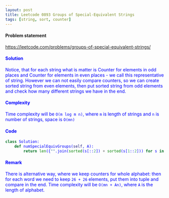 ```yaml
---
layout: post
title: Leetcode 0893 Groups of Special-Equivalent Strings
tags: [string, sort, counter]
---
```


#### Problem statement

<a href="https://leetcode.com/problems/groups-of-special-equivalent-strings/"> <font color = blue>https://leetcode.com/problems/groups-of-special-equivalent-strings/

#### Solution
Notice, that for each string what is matter is Counter for elements in odd places and Counter for elements in even places - we call this representative of string. However we can not easily compare counters, so we can create sorted string from even elements, then put sorted string from odd elements and check how many different strings we have in the end.

#### Complexity
Time complexity will be `O(m log m n)`, where `m` is length of strings and `n` is number of strings, space is `O(mn)`

#### Code
```python
class Solution:
    def numSpecialEquivGroups(self, A):
        return len({"".join(sorted(s[::2]) + sorted(s[1::2])) for s in A})
```

#### Remark
There is alternative way, where we keep counters for whole alphabet: then for each word we need to keep `26 + 26` elements, put them into tuple and compare in the end. Time complexity will be `O(mn + An)`, where `A` is the length of alphabet.

